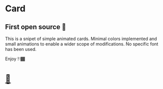 # Card
## First open source 🐣

This is a snipet of simple animated cards. Minimal colors implemented and small animations to enable a wider scope of modifications. No specific font has been used.

Enjoy !👇🏾

# <a href="https://anim-card.netlify.app/">🔗</a>
